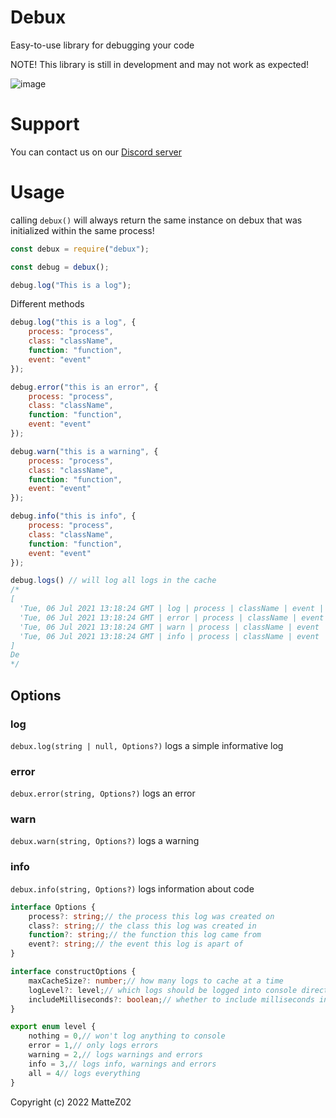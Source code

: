 # Debux

Easy-to-use library for debugging your code

NOTE! This library is still in development and may not work as expected!

![image](https://user-images.githubusercontent.com/51192395/124608268-411fa700-de77-11eb-9b98-d27ef98dd953.png)

# Support

You can contact us on our [Discord server](https://discord.gg/2qFkF3qqmu)

# Usage

calling `debux()` will always return the same instance on debux that was initialized within the same process!

```js
const debux = require("debux");

const debug = debux();

debug.log("This is a log");
```

Different methods
```js
debug.log("this is a log", {
    process: "process",
    class: "className",
    function: "function",
    event: "event"
});

debug.error("this is an error", {
    process: "process",
    class: "className",
    function: "function",
    event: "event"
});

debug.warn("this is a warning", {
    process: "process",
    class: "className",
    function: "function",
    event: "event"
});

debug.info("this is info", {
    process: "process",
    class: "className",
    function: "function",
    event: "event"
});

debug.logs() // will log all logs in the cache
/*
[
  'Tue, 06 Jul 2021 13:18:24 GMT | log | process | className | event | function | this is a log',
  'Tue, 06 Jul 2021 13:18:24 GMT | error | process | className | event | function | this is an error',
  'Tue, 06 Jul 2021 13:18:24 GMT | warn | process | className | event | function | this is a warning',
  'Tue, 06 Jul 2021 13:18:24 GMT | info | process | className | event | function | this is info'
]
De
*/
```

## Options

### log
`debux.log(string | null, Options?)` logs a simple informative log
### error
`debux.error(string, Options?)` logs an error
### warn
`debux.warn(string, Options?)` logs a warning
### info
`debux.info(string, Options?)` logs information about code

```ts
interface Options {
    process?: string;// the process this log was created on
    class?: string;// the class this log was created in
    function?: string;// the function this log came from
    event?: string;// the event this log is apart of
}

interface constructOptions {
    maxCacheSize?: number;// how many logs to cache at a time
    logLevel?: level;// which logs should be logged into console directly
    includeMilliseconds?: boolean;// whether to include milliseconds in the date string
}

export enum level {
    nothing = 0,// won't log anything to console
    error = 1,// only logs errors
    warning = 2,// logs warnings and errors
    info = 3,// logs info, warnings and errors
    all = 4// logs everything
}
```


Copyright (c) 2022 MatteZ02
